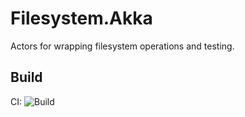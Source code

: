 # Filesystem.Akka

Actors for wrapping filesystem operations and testing.

## Build

CI: ![Build](https://chrisalexander.visualstudio.com/_apis/public/build/definitions/ab649d36-7278-4f8b-a471-90963e726dd7/21/badge)